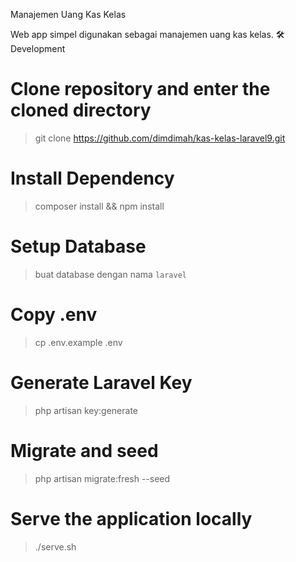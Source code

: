 Manajemen Uang Kas Kelas

Web app simpel digunakan sebagai manajemen uang kas kelas.
🛠️ Development

# Clone repository and enter the cloned directory

> git clone https://github.com/dimdimah/kas-kelas-laravel9.git

# Install Dependency

> composer install && npm install

# Setup Database

> buat database dengan nama `laravel`

# Copy .env

> cp .env.example .env

# Generate Laravel Key

> php artisan key:generate

# Migrate and seed

> php artisan migrate:fresh --seed

# Serve the application locally

> ./serve.sh
